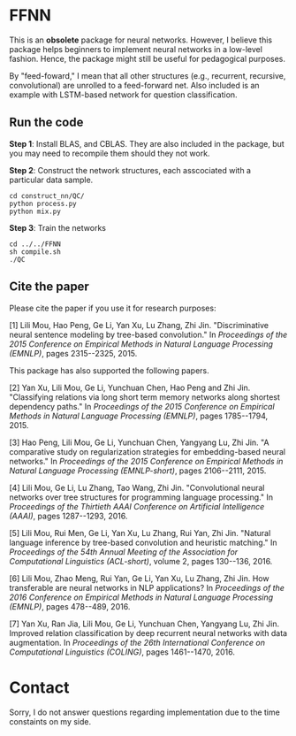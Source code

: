 # FFNN

This is an **obsolete** package for neural networks. However, I believe this package helps beginners to implement neural networks in a low-level fashion. Hence, the package might still be useful for pedagogical purposes.

By "feed-foward," I mean that all other structures (e.g., recurrent, recursive, convolutional) are unrolled to a feed-forward net. Also included is an example with LSTM-based network for question classification.

## Run the code

**Step 1**: Install BLAS, and CBLAS. They are also included in the package, but you may need to recompile them should they not work.

**Step 2**: Construct the network structures, each asscociated with a particular data sample.

    cd construct_nn/QC/
    python process.py
    python mix.py

**Step 3**: Train the networks

    cd ../../FFNN
    sh compile.sh
    ./QC

## Cite the paper

Please cite the paper if you use it for research purposes:

[1] Lili Mou, Hao Peng, Ge Li, Yan Xu, Lu Zhang, Zhi Jin. "Discriminative neural sentence modeling by tree-based convolution." In *Proceedings of the 2015 Conference on Empirical Methods in Natural Language Processing (EMNLP)*, pages 2315--2325, 2015.

  
  
This package has also supported the following papers.

[2] Yan Xu, Lili Mou, Ge Li, Yunchuan Chen, Hao Peng and Zhi Jin. "Classifying relations via long short term memory networks along shortest dependency paths." In *Proceedings of the 2015 Conference on Empirical Methods in Natural Language Processing (EMNLP)*, pages 1785--1794, 2015.

[3] Hao Peng, Lili Mou, Ge Li, Yunchuan Chen, Yangyang Lu, Zhi Jin. "A comparative study on regularization strategies for embedding-based neural networks." In *Proceedings of the 2015 Conference on Empirical Methods in Natural Language Processing (EMNLP-short)*, pages 2106--2111, 2015.

[4] Lili Mou, Ge Li, Lu Zhang, Tao Wang, Zhi Jin. "Convolutional neural networks over tree structures for programming language processing." In *Proceedings of the Thirtieth AAAI Conference on Artificial Intelligence (AAAI)*, pages 1287--1293, 2016.

[5] Lili Mou, Rui Men, Ge Li, Yan Xu, Lu Zhang, Rui Yan, Zhi Jin. "Natural language inference by tree-based convolution and heuristic matching." In *Proceedings of the 54th Annual Meeting of the Association for Computational Linguistics (ACL-short)*, volume 2, pages 130--136, 2016.

[6] Lili Mou, Zhao Meng, Rui Yan, Ge Li, Yan Xu, Lu Zhang, Zhi Jin. How transferable are neural networks in NLP applications? In *Proceedings of the 2016 Conference on Empirical Methods in Natural Language Processing (EMNLP)*, pages 478--489, 2016.

[7] Yan Xu, Ran Jia, Lili Mou, Ge Li, Yunchuan Chen, Yangyang Lu, Zhi Jin. Improved relation classification by deep recurrent neural networks with data augmentation. In *Proceedings of the 26th International Conference on Computational Linguistics (COLING)*, pages 1461--1470, 2016.
# Contact

Sorry, I do not answer questions regarding implementation due to the time constaints on my side.
